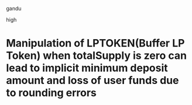 gandu

high

# Manipulation of LPTOKEN(Buffer LP Token) when totalSupply is zero can lead to implicit minimum deposit amount and loss of user funds due to rounding errors

